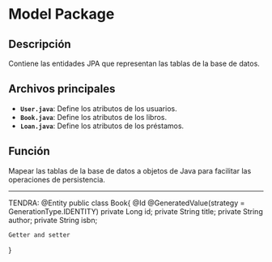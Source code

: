 # **Model Package**

## Descripción
Contiene las entidades JPA que representan las tablas de la base de datos.

## Archivos principales
- **`User.java`**: Define los atributos de los usuarios.
- **`Book.java`**: Define los atributos de los libros.
- **`Loan.java`**: Define los atributos de los préstamos.

## Función
Mapear las tablas de la base de datos a objetos de Java para facilitar las operaciones de persistencia.

---
TENDRA:
@Entity
public class Book{
    @Id
    @GeneratedValue(strategy = GenerationType.IDENTITY)
    private Long id;
    private String title;
    private String author;
    private String isbn;

    Getter and setter
}
